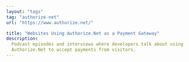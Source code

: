 ```yaml
---
layout: "tags"
tag: "authorize-net"
url: "https://www.authorize.net/"

title: "Websites Using Authorize.Net as a Payment Gateway"
description:
  Podcast episodes and interviews where developers talk about using
  Authorize.Net to accept payments from visitors.
---
```

